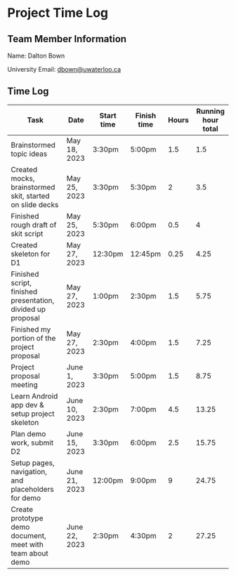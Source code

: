 # Project Time Log

## Team Member Information

Name: Dalton Bown

University Email: <dbown@uwaterloo.ca>

## Time Log

| Task                                                        | Date          | Start time | Finish time | Hours | Running hour total |
|-------------------------------------------------------------|---------------|------------|-------------|-------|--------------------|
| Brainstormed topic ideas                                    | May 18, 2023  | 3:30pm     | 5:00pm      | 1.5   | 1.5                |
| Created mocks, brainstormed skit, started on slide decks    | May 25, 2023  | 3:30pm     | 5:30pm      | 2     | 3.5                |
| Finished rough draft of skit script                         | May 25, 2023  | 5:30pm     | 6:00pm      | 0.5   | 4                  |
| Created skeleton for D1                                     | May 27, 2023  | 12:30pm    | 12:45pm     | 0.25  | 4.25               |
| Finished script, finished presentation, divided up proposal | May 27, 2023  | 1:00pm     | 2:30pm      | 1.5   | 5.75               |
| Finished my portion of the project proposal                 | May 27, 2023  | 2:30pm     | 4:00pm      | 1.5   | 7.25               |
| Project proposal meeting                                    | June 1, 2023  | 3:30pm     | 5:00pm      | 1.5   | 8.75               |
| Learn Android app dev & setup project skeleton              | June 10, 2023 | 2:30pm     | 7:00pm      | 4.5   | 13.25              |
| Plan demo work, submit D2                                   | June 15, 2023 | 3:30pm     | 6:00pm      | 2.5   | 15.75              |
| Setup pages, navigation, and placeholders for demo          | June 21, 2023 | 12:00pm    | 9:00pm      | 9     | 24.75              |
| Create prototype demo document, meet with team about demo   | June 22, 2023 | 2:30pm     | 4:30pm      | 2     | 27.25              |